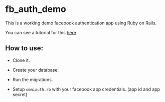 # fb_auth_demo

This is a working demo facebook authentication app using Ruby on Rails.

You can see a tutorial for this [here](http://blog.yangtheman.com/2012/02/09/facebook-connect-with-rails-omniauth-devise/)

## How to use:

- Clone it.

- Create your database.

- Run the migrations.

- Setup `omniauth.rb` with your facebook app credentials. (app id and app secret)